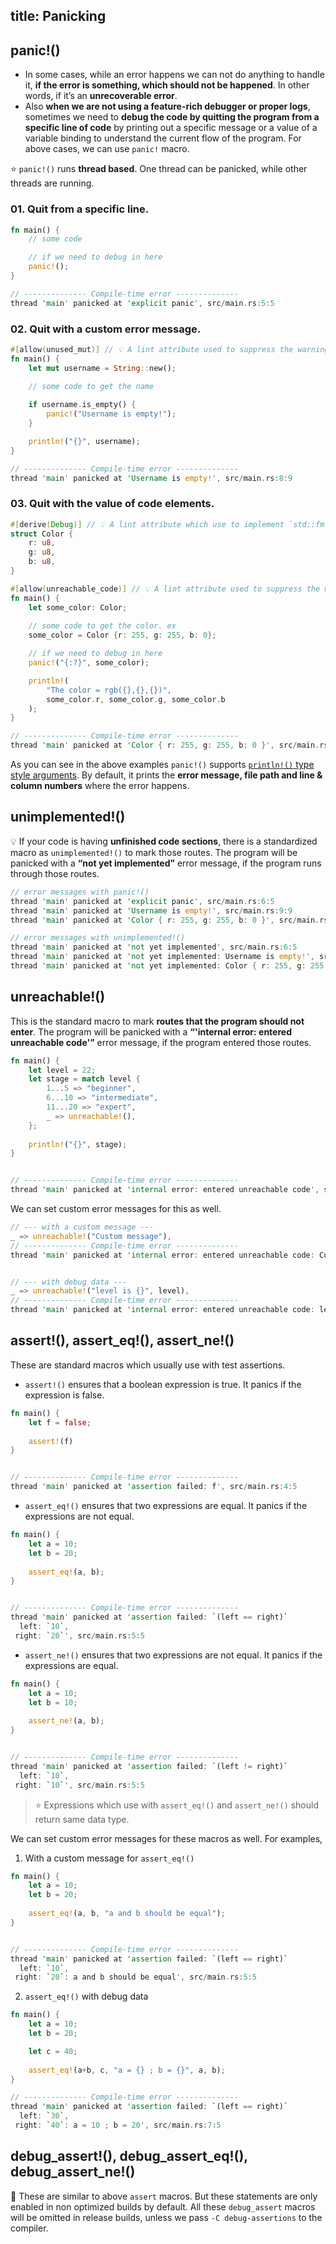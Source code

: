 title: Panicking
---

## panic!()

- In some cases, while an error happens we can not do anything to handle it, **if the error is something, which should not be happened**. In other words, if it’s an **unrecoverable error**.
- Also **when we are not using a feature-rich debugger or proper logs**, sometimes we need to **debug the code by quitting the program from a specific line of code** by printing out a specific message or a value of a variable binding to understand the current flow of the program.
For above cases, we can use `panic!` macro.

⭐ `panic!()` runs **thread based**. One thread can be panicked, while other threads are running.

### 01. Quit from a specific line.
```rust
fn main() {
    // some code

    // if we need to debug in here
    panic!();
}

// -------------- Compile-time error --------------
thread 'main' panicked at 'explicit panic', src/main.rs:5:5
```

### 02. Quit with a custom error message.
```rust
#[allow(unused_mut)] // 💡 A lint attribute used to suppress the warning; username variable does not need to be mutable
fn main() {
    let mut username = String::new();

    // some code to get the name
  
    if username.is_empty() {
        panic!("Username is empty!");
    }

    println!("{}", username);
}

// -------------- Compile-time error --------------
thread 'main' panicked at 'Username is empty!', src/main.rs:8:9
```

### 03. Quit with the value of code elements.
```rust
#[derive(Debug)] // 💡 A lint attribute which use to implement `std::fmt::Debug` to Color
struct Color {
    r: u8,
    g: u8,
    b: u8,
}

#[allow(unreachable_code)] // 💡 A lint attribute used to suppress the warning; unreachable statement
fn main() {
    let some_color: Color;
    
    // some code to get the color. ex
    some_color = Color {r: 255, g: 255, b: 0};

    // if we need to debug in here
    panic!("{:?}", some_color);

    println!(
        "The color = rgb({},{},{})",
        some_color.r, some_color.g, some_color.b
    );
}

// -------------- Compile-time error --------------
thread 'main' panicked at 'Color { r: 255, g: 255, b: 0 }', src/main.rs:16:5
```

As you can see in the above examples `panic!()` supports [`println!()` type style arguments](a3.hello_world.html#Usages-of-println). By default, it prints the **error message, file path and line & column numbers** where the error happens.

## unimplemented!()

💡 If your code is having **unfinished code sections**, there is a standardized macro as `unimplemented!()` to mark those routes. The program will be panicked with a **“not yet implemented”** error message, if the program runs through those routes.

```rust
// error messages with panic!()
thread 'main' panicked at 'explicit panic', src/main.rs:6:5
thread 'main' panicked at 'Username is empty!', src/main.rs:9:9
thread 'main' panicked at 'Color { r: 255, g: 255, b: 0 }', src/main.rs:17:5

// error messages with unimplemented!()
thread 'main' panicked at 'not yet implemented', src/main.rs:6:5
thread 'main' panicked at 'not yet implemented: Username is empty!', src/main.rs:9:9
thread 'main' panicked at 'not yet implemented: Color { r: 255, g: 255, b: 0 }', src/main.rs:17:5
```

## unreachable!()

This is the standard macro to mark **routes that the program should not enter**. The program will be panicked with a **“'internal error: entered unreachable code'”** error message, if the program entered those routes.

```rust
fn main() {
    let level = 22;
    let stage = match level {
        1...5 => "beginner",
        6...10 => "intermediate",
        11...20 => "expert",
        _ => unreachable!(),
    };
    
    println!("{}", stage);
}


// -------------- Compile-time error --------------
thread 'main' panicked at 'internal error: entered unreachable code', src/main.rs:7:20
```

We can set custom error messages for this as well.

```rust
// --- with a custom message ---
_ => unreachable!("Custom message"),
// -------------- Compile-time error --------------
thread 'main' panicked at 'internal error: entered unreachable code: Custom message', src/main.rs:7:20


// --- with debug data ---
_ => unreachable!("level is {}", level),
// -------------- Compile-time error --------------
thread 'main' panicked at 'internal error: entered unreachable code: level is 22', src/main.rs:7:14
```

## assert!(), assert_eq!(), assert_ne!()

These are standard macros which usually use with test assertions.

- `assert!()` ensures that a boolean expression is true. It panics if the expression is false.

```rust
fn main() {
    let f = false;
    
    assert!(f)
}


// -------------- Compile-time error --------------
thread 'main' panicked at 'assertion failed: f', src/main.rs:4:5
```

- `assert_eq!()` ensures that two expressions are equal. It panics if the expressions are not equal.

```rust
fn main() {
    let a = 10;
    let b = 20;
    
    assert_eq!(a, b);
}


// -------------- Compile-time error --------------
thread 'main' panicked at 'assertion failed: `(left == right)`
  left: `10`,
 right: `20`', src/main.rs:5:5
```

- `assert_ne!()` ensures that two expressions are not equal. It panics if the expressions are equal.

```rust
fn main() {
    let a = 10;
    let b = 10;
    
    assert_ne!(a, b);
}


// -------------- Compile-time error --------------
thread 'main' panicked at 'assertion failed: `(left != right)`
  left: `10`,
 right: `10`', src/main.rs:5:5
```

> ⭐ Expressions which use with `assert_eq!()` and `assert_ne!()` should return same data type.

We can set custom error messages for these macros as well. For examples,

1. With a custom message for `assert_eq!()`

```rust
fn main() {
    let a = 10;
    let b = 20;
    
    assert_eq!(a, b, "a and b should be equal");
}


// -------------- Compile-time error --------------
thread 'main' panicked at 'assertion failed: `(left == right)`
  left: `10`,
 right: `20`: a and b should be equal', src/main.rs:5:5
```

2. `assert_eq!()` with debug data

```rust
fn main() {
    let a = 10;
    let b = 20;

    let c = 40;
    
    assert_eq!(a+b, c, "a = {} ; b = {}", a, b);
}

// -------------- Compile-time error --------------
thread 'main' panicked at 'assertion failed: `(left == right)`
  left: `30`,
 right: `40`: a = 10 ; b = 20', src/main.rs:7:5
```

## debug_assert!(), debug_assert_eq!(), debug_assert_ne!()

🔎 These are similar to above `assert` macros. But these statements are only enabled in non optimized builds by default. All these `debug_assert` macros will be omitted in release builds, unless we pass `-C debug-assertions` to the compiler.
